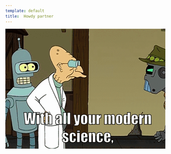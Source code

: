 ```yaml
---
template: default
title:  Howdy partner
---
```


![I choose to believe what I was programmed to believe](images/robots.gif)
